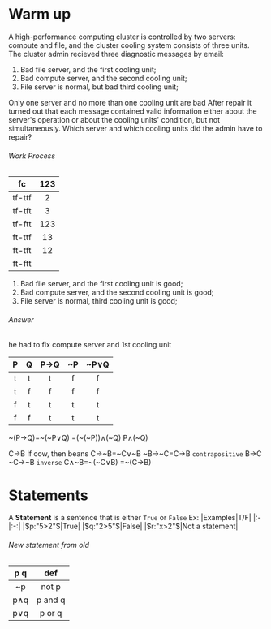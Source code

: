 # Warm up
A high-performance computing cluster is controlled by two servers: compute and file, and the cluster cooling system consists of three units. The cluster admin recieved three diagnostic messages by email:
1. Bad file server, and the first cooling unit;
2. Bad compute server, and the second cooling unit;
3. File server is normal, but bad third cooling unit;

Only one server and no more than one cooling unit are bad
After repair it turned out that each message contained valid information either about the server's operation or about the cooling units' condition, but not simultaneously. Which server and which cooling units did the admin have to repair?

###### Work Process
|fc|123|
|:-:|:-:|
|tf-ttf|2|
|tf-tft|3|
|tf-ftt|123|
|ft-ttf|13|
|ft-tft|12|
|ft-ftt| |

1. Bad file server, and the first cooling unit is good;
2. Bad compute server, and the second cooling unit is good;
3. File server is normal, third cooling unit is good;

###### Answer
he had to fix compute server and 1st cooling unit



|P|Q|P→Q|~P|~P∨Q|
|:-:|:-:|:-:|:-:|:-:|
|t|t|t|f|f|
|t|f|f|f|f|
|f|t|t|t|t|
|f|f|t|t|t|
~(P→Q)=~(~P∨Q)
=(~(~P))∧(~Q)
P∧(~Q)

C→B
If cow, then beans
C→~B=~C∨~B
~B→~C=C→B `contrapositive`
B→C
~C→~B `inverse`
C∧~B=~(~C∨B)
=~(C→B)


# Statements
A __Statement__ is a sentence that is either `True` or `False`
Ex:
|Examples|T/F|
|:-|:-:|
|$p:"5>2"$|True|
|$q:"2>5"$|False|
|$r:"x>2"$|Not a statement|
###### New statement from old
|p q|def|
|:-:|:-:|
|~p|not p|
|p∧q|p and q|
|p∨q|p or q|
